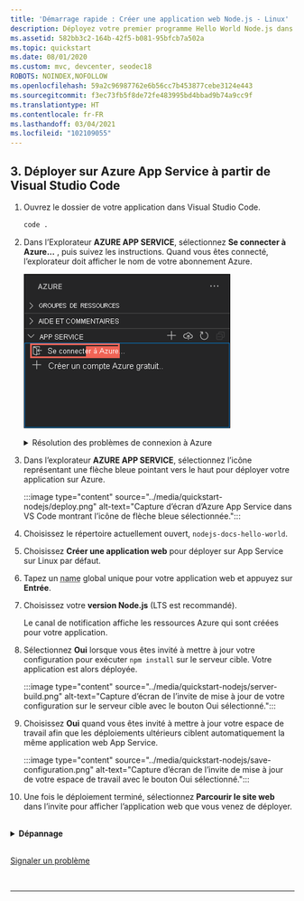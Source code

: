 ```yaml
---
title: 'Démarrage rapide : Créer une application web Node.js - Linux'
description: Déployez votre premier programme Hello World Node.js dans Azure App Service en quelques minutes.
ms.assetid: 582bb3c2-164b-42f5-b081-95bfcb7a502a
ms.topic: quickstart
ms.date: 08/01/2020
ms.custom: mvc, devcenter, seodec18
ROBOTS: NOINDEX,NOFOLLOW
ms.openlocfilehash: 59a2c96987762e6b56cc7b453877cebe3124e443
ms.sourcegitcommit: f3ec73fb5f8de72fe483995bd4bbad9b74a9cc9f
ms.translationtype: HT
ms.contentlocale: fr-FR
ms.lasthandoff: 03/04/2021
ms.locfileid: "102109055"
---
```

<!-- default for linux -->

## <a name="3-deploy-to-azure-app-service-from-visual-studio-code"></a>3. Déployer sur Azure App Service à partir de Visual Studio Code

1. Ouvrez le dossier de votre application dans Visual Studio Code.

    ```bash
    code .
    ```

1. Dans l’Explorateur **AZURE APP SERVICE**, sélectionnez **Se connecter à Azure...** , puis suivez les instructions. Quand vous êtes connecté, l’explorateur doit afficher le nom de votre abonnement Azure.

    ![Se connecter à Azure](../media/quickstart-nodejs/sign-in.png)
    <br>
    <details>
    <summary>Résolution des problèmes de connexion à Azure</summary>
    
    Si vous rencontrez l’erreur **« Cannot find subscription with name [subscription ID] »** (L’abonnement avec le nom [ID d’abonnement] est introuvable) quand vous vous connectez à Azure, cela peut être dû au fait que vous vous trouvez derrière un proxy qui vous empêche d’atteindre l’API Azure. Configurez les variables d’environnement `HTTP_PROXY` et `HTTPS_PROXY` avec vos informations de proxy dans votre terminal à l’aide de `export`.
    
    ```bash
    export HTTPS_PROXY=https://username:password@proxy:8080
    export HTTP_PROXY=http://username:password@proxy:8080
    ```

    [Signaler un problème](https://www.research.net/r/PWZWZ52?tutorial=node-deployment-azure-app-service&step=deploy-app)


1. Dans l’explorateur **AZURE APP SERVICE**, sélectionnez l’icône représentant une flèche bleue pointant vers le haut pour déployer votre application sur Azure. 

    :::image type="content" source="../media/quickstart-nodejs/deploy.png" alt-text="Capture d’écran d’Azure App Service dans VS Code montrant l’icône de flèche bleue sélectionnée.":::

1. Choisissez le répertoire actuellement ouvert, `nodejs-docs-hello-world`.

1. Choisissez **Créer une application web** pour déployer sur App Service sur Linux par défaut.

1. Tapez un <abbr title="Les caractères valides dans un nom d’application sont les suivants : « a-z », « 0-9 » et « - ».">name</abbr> global unique pour votre application web et appuyez sur **Entrée**. 

1. Choisissez votre **version Node.js** (LTS est recommandé).

    Le canal de notification affiche les ressources Azure qui sont créées pour votre application.

1. Sélectionnez **Oui** lorsque vous êtes invité à mettre à jour votre configuration pour exécuter `npm install` sur le serveur cible. Votre application est alors déployée.

    :::image type="content" source="../media/quickstart-nodejs/server-build.png" alt-text="Capture d’écran de l’invite de mise à jour de votre configuration sur le serveur cible avec le bouton Oui sélectionné.":::

1. Choisissez **Oui** quand vous êtes invité à mettre à jour votre espace de travail afin que les déploiements ultérieurs ciblent automatiquement la même application web App Service. 

    :::image type="content" source="../media/quickstart-nodejs/save-configuration.png" alt-text="Capture d’écran de l’invite de mise à jour de votre espace de travail avec le bouton Oui sélectionné.":::




1. Une fois le déploiement terminé, sélectionnez **Parcourir le site web** dans l’invite pour afficher l’application web que vous venez de déployer.

<br/>
<details>
<summary><strong>Dépannage</strong></summary>

Si vous n’avez pas pu effectuer ces étapes, vérifiez les points suivants :

* Assurez-vous que votre application utilise le port d’écoute fourni par la variable d’environnement PORT `process.env.PORT`.

* Si vous voyez s’afficher le message d’erreur **« Vous n’êtes pas autorisé à afficher ce répertoire ou cette page. »** , c’est que l’application n’a probablement pas réussi à démarrer correctement. Examinez la sortie du journal pour rechercher et corriger l’erreur. 

</details>

<br>

[Signaler un problème](https://www.research.net/r/PWZWZ52?tutorial=node-deployment-azure-app-service&prepare-your-environment)


<br/>
<hr/>


